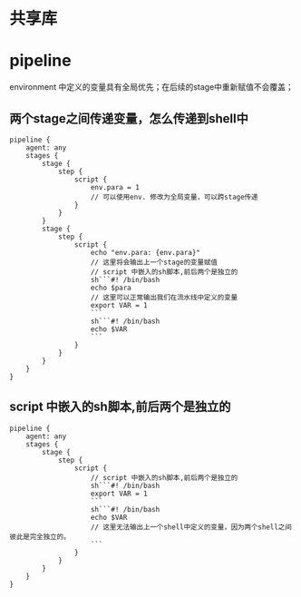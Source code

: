 # 共享库
# pipeline
environment 中定义的变量具有全局优先；在后续的stage中重新赋值不会覆盖；
## 两个stage之间传递变量，怎么传递到shell中
```jenkins
pipeline {
    agent: any
    stages {
        stage {
            step {
                script {
                    env.para = 1
                    // 可以使用env. 修改为全局变量，可以跨stage传递
                }
            }
        }
        stage {
            step {
                script {
                    echo "env.para: {env.para}"
                    // 这里将会输出上一个stage的变量赋值
                    // script 中嵌入的sh脚本,前后两个是独立的
                    sh```#! /bin/bash
                    echo $para
                    // 这里可以正常输出我们在流水线中定义的变量
                    export VAR = 1
                    ```
                    sh```#! /bin/bash
                    echo $VAR
                    ```
                }
            }
        }
    }
}
```
## script 中嵌入的sh脚本,前后两个是独立的
```jenkins
pipeline {
    agent: any
    stages {
        stage {
            step {
                script {
                    // script 中嵌入的sh脚本,前后两个是独立的
                    sh```#! /bin/bash
                    export VAR = 1
                    ```
                    sh```#! /bin/bash
                    echo $VAR
                    // 这里无法输出上一个shell中定义的变量，因为两个shell之间彼此是完全独立的。
                    ```
                }
            }
        }
    }
}
```
